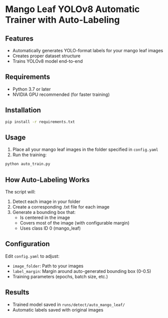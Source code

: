 # Mango Leaf YOLOv8 Automatic Trainer with Auto-Labeling

## Features
- Automatically generates YOLO-format labels for your mango leaf images
- Creates proper dataset structure
- Trains YOLOv8 model end-to-end

## Requirements
- Python 3.7 or later
- NVIDIA GPU recommended (for faster training)

## Installation
```bash
pip install -r requirements.txt
```

## Usage
1. Place all your mango leaf images in the folder specified in `config.yaml`
2. Run the training:
```bash
python auto_train.py
```

## How Auto-Labeling Works
The script will:
1. Detect each image in your folder
2. Create a corresponding .txt file for each image
3. Generate a bounding box that:
   - Is centered in the image
   - Covers most of the image (with configurable margin)
   - Uses class ID 0 (mango_leaf)

## Configuration
Edit `config.yaml` to adjust:
- `image_folder`: Path to your images
- `label_margin`: Margin around auto-generated bounding box (0-0.5)
- Training parameters (epochs, batch size, etc.)

## Results
- Trained model saved in `runs/detect/auto_mango_leaf/`
- Automatic labels saved with original images